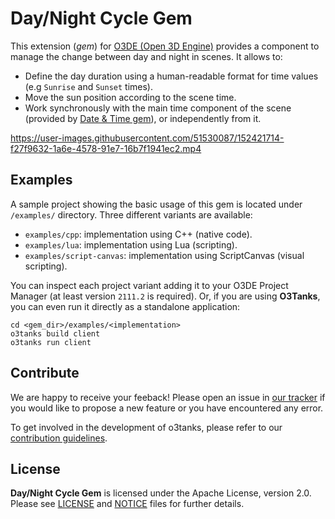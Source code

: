 # Day/Night Cycle Gem
This extension (*gem*) for [O3DE (Open 3D Engine)](https://www.o3de.org) provides a component to manage the change between day and night in scenes. It allows to:
- Define the day duration using a human-readable format for time values (e.g `Sunrise` and `Sunset` times).
- Move the sun position according to the scene time.
- Work synchronously with the main time component of the scene (provided by [Date & Time gem](https://github.com/loherangrin/addons.o3de.date-time)), or independently from it.

https://user-images.githubusercontent.com/51530087/152421714-f27f9632-1a6e-4578-91e7-16b7f1941ec2.mp4

## Examples
A sample project showing the basic usage of this gem is located under `/examples/` directory. Three different variants are available:
- `examples/cpp`: implementation using C++ (native code).
- `examples/lua`: implementation using Lua (scripting).
- `examples/script-canvas`: implementation using ScriptCanvas (visual scripting). 

You can inspect each project variant adding it to your O3DE Project Manager (at least version `2111.2` is required). Or, if you are using **O3Tanks**, you can even run it directly as a standalone application:
```
cd <gem_dir>/examples/<implementation>
o3tanks build client
o3tanks run client
```

## Contribute
We are happy to receive your feeback! Please open an issue in [our tracker](https://github.com/loherangrin/addons.o3de.day-night-cycle/issues) if you would like to propose a new feature or you have encountered any error.

To get involved in the development of o3tanks, please refer to our [contribution guidelines](./CONTRIBUTING.md).

## License
**Day/Night Cycle Gem** is licensed under the Apache License, version 2.0. Please see [LICENSE](./LICENSE) and [NOTICE](./NOTICE) files for further details.
